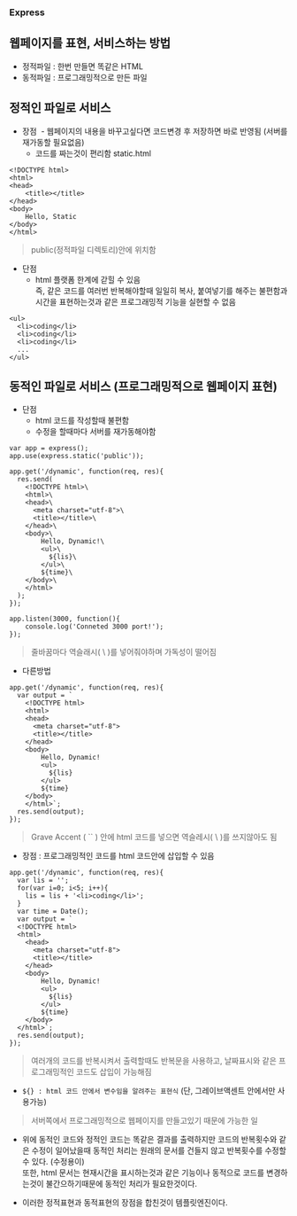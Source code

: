 ### Express

## 웹페이지를 표현, 서비스하는 방법
- 정적파일 : 한번 만들면 똑같은 HTML
- 동적파일 : 프로그래밍적으로 만든 파일


## 정적인 파일로 서비스
- 장점
  - 웹페이지의 내용을 바꾸고싶다면 코드변경 후 저장하면 바로 반영됨 (서버를 재가동할 필요없음)
  - 코드를 짜는것이 편리함
static.html
```
<!DOCTYPE html>
<html>
<head>
	<title></title>
</head>
<body>
	Hello, Static
</body>
</html>
```
> public(정적파일 디렉토리)안에 위치함

- 단점
	- html 플랫폼 한계에 갇힐 수 있음<br/>즉, 같은 코드를 여러번 반복해야할때 일일히 복사, 붙여넣기를 해주는 불편함과 시간을 표현하는것과 같은 프로그래밍적 기능을 실현할 수 없음
```
<ul>
  <li>coding</li>
  <li>coding</li>
  <li>coding</li>
  ...
</ul>
```


## 동적인 파일로 서비스 (프로그래밍적으로 웹페이지 표현)
- 단점
  - html 코드를 작성할때 불편함
  - 수정을 할때마다 서버를 재가동해야함
```
var app = express();
app.use(express.static('public'));

app.get('/dynamic', function(req, res){
  res.send(
    <!DOCTYPE html>\
    <html>\
    <head>\
      <meta charset="utf-8">\
      <title></title>\
    </head>\
    <body>\
        Hello, Dynamic!\
        <ul>\
          ${lis}\
        </ul>\
        ${time}\
    </body>\
    </html>
  );
});

app.listen(3000, function(){
    console.log('Conneted 3000 port!');
});
```
> 줄바꿈마다 역슬래시( \\ )를 넣어줘야하며 가독성이 떨어짐

- 다른방법
```
app.get('/dynamic', function(req, res){
  var output = `
    <!DOCTYPE html>
    <html>
    <head>
      <meta charset="utf-8">
      <title></title>
    </head>
    <body>
        Hello, Dynamic!
        <ul>
          ${lis}
        </ul>
        ${time}
    </body>
    </html>`;
  res.send(output);
});
```
> Grave Accent ( `` ) 안에 html 코드를 넣으면 역슬레시( \\ )를 쓰지않아도 됨

- 장점 : 프로그래밍적인 코드를 html 코드안에 삽입할 수 있음
```
app.get('/dynamic', function(req, res){
  var lis = '';
  for(var i=0; i<5; i++){
    lis = lis + '<li>coding</li>';
  }
  var time = Date();
  var output = `
  <!DOCTYPE html>
  <html>
    <head>
      <meta charset="utf-8">
      <title></title>
    </head>
    <body>
        Hello, Dynamic!
        <ul>
          ${lis}
        </ul>
        ${time}
    </body>
  </html>`;
  res.send(output);
});
```
> 여러개의 코드를 반복시켜서 출력할때도 반복문을 사용하고, 날짜표시와 같은 프로그래밍적인 코드도 삽입이 가능해짐

- `${} : html 코드 안에서 변수임을 알려주는 표현식` (단, 그레이브액센트 안에서만 사용가능)

> 서버쪽에서 프로그래밍적으로 웹페이지를 만들고있기 때문에 가능한 일

- 위에 동적인 코드와 정적인 코드는 똑같은 결과를 출력하지만 코드의 반복횟수와 같은 수정이 일어났을때 동적인 처리는 원래의 문서를 건들지 않고 반복횟수를 수정할 수 있다. (수정용이)<br/>또한, html 문서는 현재시간을 표시하는것과 같은 기능이나 동적으로 코드를 변경하는것이 불간으하기때문에 동적인 처리가 필요한것이다.

- 이러한 정적표현과 동적표현의 장점을 합친것이 템플릿엔진이다.
